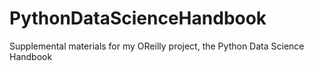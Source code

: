 # PythonDataScienceHandbook
Supplemental materials for my OReilly project, the Python Data Science Handbook
